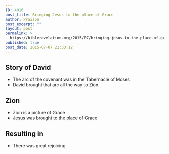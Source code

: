 ```yaml
---
ID: 4016
post_title: Bringing Jesus to the place of Grace
author: Praison
post_excerpt: ""
layout: post
permalink: >
  https://biblerevelation.org/2015/07/bringing-jesus-to-the-place-of-grace/
published: true
post_date: 2015-07-07 21:33:12
---
```

<h2>Story of David</h2>
<ul>
	<li>The arc of the covenant was in the Tabernacle of Moses</li>
	<li>David brought that arc all the way to Zion</li>
</ul>
<h2>Zion</h2>
<ul>
	<li>Zion is a picture of Grace</li>
	<li>Jesus was brought to the place of Grace</li>
</ul>
<h2>Resulting in</h2>
<ul>
	<li>There was great rejoicing</li>
</ul>
&nbsp;